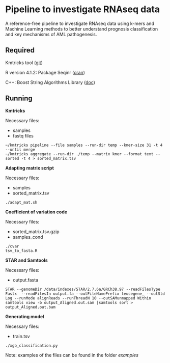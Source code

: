 # Pipeline to investigate RNAseq data

A reference-free pipeline to investigate RNAseq data using k-mers and Machine Learning methods to better understand prognosis classification and key mechanisms of AML pathogenesis.

## Required
Kmtricks tool ([git](<https://github.com/tlemane/kmtricks/>))

R version 4.1.2: Package Seqinr ([cran](<https://cran.r-project.org/web/packages/seqinr/index.html>))

C++: Boost String Algorithms Library ([doc](<https://www.boost.org/doc/libs/1_81_0/doc/html/string_algo/reference.html#header.boost.algorithm.string_hpp>))


## Running
**Kmtricks**

Necessary files:
- samples
- fastq files

```
~/kmtricks pipeline --file samples --run-dir temp --kmer-size 31 -t 4 --until merge
~/kmtricks aggregate --run-dir ./temp --matrix kmer --format text --sorted -t 4 > sorted_matrix.tsv
```

**Adapting matrix script**

Necessary files:
- samples
- sorted_matrix.tsv
```
./adapt_mat.sh
```

**Coefficient of variation code**

Necessary files:
- sorted_matrix.tsv.gzip
- samples_cond
```
./cvar
tsv_to_fasta.R
```

**STAR and Samtools**

Necessary files:
- output.fasta
```
STAR --genomeDir /data/indexes/STAR/2.7.6a/GRCh38.97 --readFilesType Fastx  --readFilesIn output.fa --outFileNamePrefix leucegene_ --outStd Log --runMode alignReads --runThreadN 10 --outSAMunmapped Within
samtools view -b output_Aligned.out.sam |samtools sort > output_Aligned.out.bam	
```

**Generating model**

Necessary files:
- train.tsv
```
./xgb_classification.py
```



Note: examples of the files can be found in the folder *examples*

